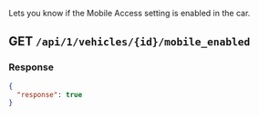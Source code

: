 Lets you know if the Mobile Access setting is enabled in the car.

## GET `/api/1/vehicles/{id}/mobile_enabled`

### Response

```json
{
  "response": true
}
```
